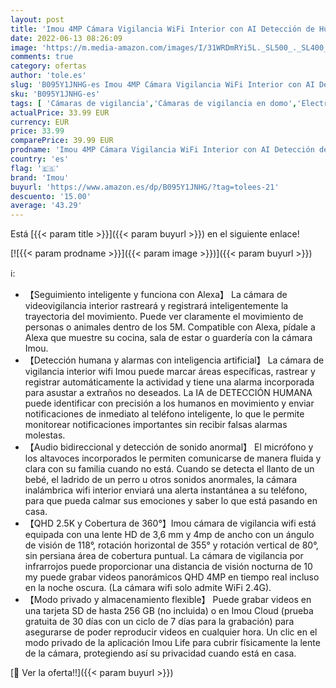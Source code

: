 ```yaml
---
layout: post
title: 'Imou 4MP Cámara Vigilancia WiFi Interior con AI Detección de Humano Movimiento  360° Cámara IP WiFi 2.5K  Visión Nocturna  Audio Bidireccional  Control Remoto  Modo de Privacidad Compatible con Alexa'
date: 2022-06-13 08:26:09
image: 'https://m.media-amazon.com/images/I/31WRDmRYi5L._SL500_._SL400_.jpg'
comments: true
category: ofertas
author: 'tole.es'
slug: 'B095Y1JNHG-es Imou 4MP Cámara Vigilancia WiFi Interior con AI Detección...'
sku: 'B095Y1JNHG-es'
tags: [ 'Cámaras de vigilancia','Cámaras de vigilancia en domo','Electrónica','Fotografía y videocámaras','alexa','imou','🇪🇸', ]
actualPrice: 33.99 EUR
currency: EUR
price: 33.99
comparePrice: 39.99 EUR
prodname: 'Imou 4MP Cámara Vigilancia WiFi Interior con AI Detección de Humano Movimiento  360° Cámara IP WiFi 2.5K  Visión Nocturna  Audio Bidireccional  Control Remoto  Modo de Privacidad Compatible con Alexa'
country: 'es'
flag: '🇪🇸'
brand: 'Imou'
buyurl: 'https://www.amazon.es/dp/B095Y1JNHG/?tag=tolees-21'
descuento: '15.00'
average: '43.29'
---
```


Está [{{< param title >}}]({{< param buyurl >}}) en el siguiente enlace!

[![{{< param prodname >}}]({{< param image >}})]({{< param buyurl >}})

ℹ️:

- 【Seguimiento inteligente y funciona con Alexa】 La cámara de videovigilancia interior rastreará y registrará inteligentemente la trayectoria del movimiento. Puede ver claramente el movimiento de personas o animales dentro de los 5M. Compatible con Alexa, pídale a Alexa que muestre su cocina, sala de estar o guardería con la cámara Imou.
- 【Detección humana y alarmas con inteligencia artificial】 La cámara de vigilancia interior wifi Imou puede marcar áreas específicas, rastrear y registrar automáticamente la actividad y tiene una alarma incorporada para asustar a extraños no deseados. La IA de DETECCIÓN HUMANA puede identificar con precisión a los humanos en movimiento y enviar notificaciones de inmediato al teléfono inteligente, lo que le permite monitorear notificaciones importantes sin recibir falsas alarmas molestas.
- 【Audio bidireccional y detección de sonido anormal】 El micrófono y los altavoces incorporados le permiten comunicarse de manera fluida y clara con su familia cuando no está. Cuando se detecta el llanto de un bebé, el ladrido de un perro u otros sonidos anormales, la cámara inalámbrica wifi interior enviará una alerta instantánea a su teléfono, para que pueda calmar sus emociones y saber lo que está pasando en casa.
- 【QHD 2.5K y Cobertura de 360​°】Imou cámara de vigilancia wifi está equipada con una lente HD de 3,6 mm y 4mp de ancho con un ángulo de visión de 118°, rotación horizontal de 355° y rotación vertical de 80°, sin persiana área de cobertura puntual. La cámara de vigilancia por infrarrojos puede proporcionar una distancia de visión nocturna de 10 my puede grabar videos panorámicos QHD 4MP en tiempo real incluso en la noche oscura. (La cámara wifi solo admite WiFi 2.4G).
- 【Modo privado y almacenamiento flexible】 Puede grabar videos en una tarjeta SD de hasta 256 GB (no incluida) o en Imou Cloud (prueba gratuita de 30 días con un ciclo de 7 días para la grabación) para asegurarse de poder reproducir videos en cualquier hora. Un clic en el modo privado de la aplicación Imou Life para cubrir físicamente la lente de la cámara, protegiendo así su privacidad cuando está en casa.

[🛒 Ver la oferta!!]({{< param buyurl >}})
